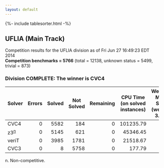 ```yaml
---
layout: default
---
```

{%- include tablesorter.html -%}

## UFLIA (Main Track)

Competition results for the UFLIA division as of Fri Jun 27 16:49:23 EDT 2014
<br/>**Competition benchmarks = 5766** (total = 12138, unknown status = 5499, trivial = 873)

### Division COMPLETE: The winner is CVC4



<table id="sequential" class="result sorted">
<thead>
<tr>
<th class="center">Solver</th><th class="center">Errors</th>
<th class="center">Solved</th>
<th class="center">Not Solved</th>
<th class="center">Remaining</th>
<th class="center">CPU Time (on solved instances)</th>
<th class="center">Weighted Medal Score (weight =  3.761)</th>
</tr>
</thead>
<tr>
<td>CVC4</td>
<td align="right">0</td>
<td align="right">5582</td>
<td align="right">184</td>
<td align="right">0</td>
<td align="right"> 101235.79</td>
<td align="right"> 3.525</td>
</tr>
<tr>
<td><span class="non-competing-grey">z3<sup><a href="#fn">n</a></sup></span></td>
<td align="right">0</td>
<td align="right">5145</td>
<td align="right">621</td>
<td align="right">0</td>
<td align="right">  45346.45</td>
<td align="right"> 2.994</td>
</tr>
<tr>
<td>veriT</td>
<td align="right">0</td>
<td align="right">3985</td>
<td align="right">1781</td>
<td align="right">0</td>
<td align="right">  21518.67</td>
<td align="right"> 1.796</td>
</tr>
<tr>
<td>CVC3</td>
<td align="right">0</td>
<td align="right">8</td>
<td align="right">5758</td>
<td align="right">0</td>
<td align="right">    177.79</td>
<td align="right"> 0.000</td>
</tr>
</table>

<span id="fn"> n. Non-competitive.</span>
